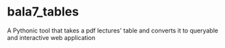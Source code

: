 # bala7_tables
A Pythonic tool that takes a pdf lectures' table and converts it to queryable and interactive web application
